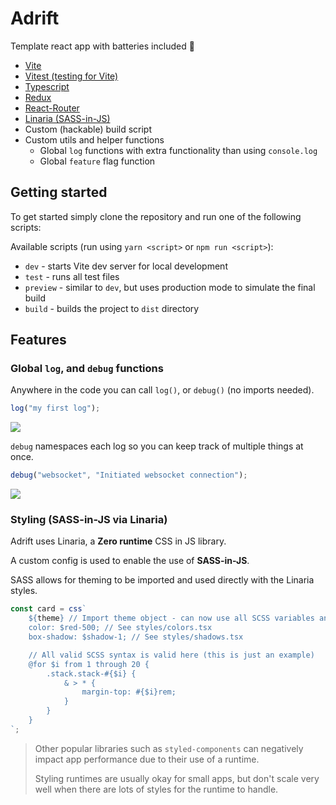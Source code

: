 # Adrift

Template react app with batteries included 🔋

-   [Vite](https://vitejs.dev)
-   [Vitest (testing for Vite)](https://vitest.dev/)
-   [Typescript](https://www.typescriptlang.org)
-   [Redux](https://redux.js.org)
-   [React-Router](https://reactrouter.com)
-   [Linaria (SASS-in-JS)](https://github.com/callstack/linaria)
-   Custom (hackable) build script
-   Custom utils and helper functions
    -   Global `log` functions with extra functionality than using `console.log`
    -   Global `feature` flag function

## Getting started

To get started simply clone the repository and run one of the following scripts:

Available scripts (run using `yarn <script>` or `npm run <script>`):

-   `dev` - starts Vite dev server for local development
-   `test` - runs all test files
-   `preview` - similar to `dev`, but uses production mode to simulate the final build
-   `build` - builds the project to `dist` directory

## Features

### Global `log`, and `debug` functions

Anywhere in the code you can call `log()`, or `debug()` (no imports needed).

```js
log("my first log");
```

![](https://i.imgur.com/97Aqaqi.png)

`debug` namespaces each log so you can keep track of multiple things at once.

```js
debug("websocket", "Initiated websocket connection");
```

![](https://i.imgur.com/GS7YWy3.png)

### Styling (SASS-in-JS via Linaria)

Adrift uses Linaria, a **Zero runtime** CSS in JS library.

A custom config is used to enable the use of **SASS-in-JS**.

SASS allows for theming to be imported and used directly with the Linaria styles.

```js
const card = css`
	${theme} // Import theme object - can now use all SCSS variables and mixins set in styles/theme.ts
	color: $red-500; // See styles/colors.tsx
	box-shadow: $shadow-1; // See styles/shadows.tsx

	// All valid SCSS syntax is valid here (this is just an example)
	@for $i from 1 through 20 {
		.stack.stack-#{$i} {
			& > * {
				margin-top: #{$i}rem;
			}
		}
	}
`;
```

> Other popular libraries such as `styled-components` can negatively impact app performance due to their use of a runtime.
>
> Styling runtimes are usually okay for small apps, but don't scale very well when there are lots of styles for the runtime to handle.
